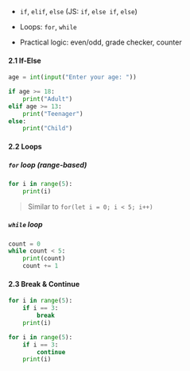 
- `if`, `elif`, `else` (JS: `if`, `else if`, `else`)
    
- Loops: `for`, `while`
    
- Practical logic: even/odd, grade checker, counter
    
#### 2.1 If-Else

```python
age = int(input("Enter your age: "))

if age >= 18:
    print("Adult")
elif age >= 13:
    print("Teenager")
else:
    print("Child")
```
#### 2.2 Loops

##### `for` loop (range-based)

```python
for i in range(5):
    print(i)
```

> Similar to `for(let i = 0; i < 5; i++)`

##### `while` loop

```python
count = 0
while count < 5:
    print(count)
    count += 1
```

#### 2.3 Break & Continue

```python
for i in range(5):
    if i == 3:
        break
    print(i)

for i in range(5):
    if i == 3:
        continue
    print(i)
```

